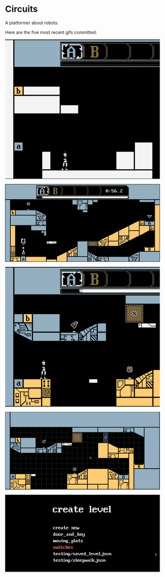 # Circuits
A platformer about robots.

Here are the five most recent gifs committed:

![070-player-fade-anim.gif](gifs/070-player-fade-anim.gif?raw=true "070-player-fade-anim")

![069-indicators.gif](gifs/069-indicators.gif?raw=true "069-indicators")

![068-death.gif](gifs/068-death.gif?raw=true "068-death")

![067-feature-overview.gif](gifs/067-feature-overview.gif?raw=true "067-feature-overview")

![066-really-quit-menu.gif](gifs/066-really-quit-menu.gif?raw=true "066-really-quit-menu")

